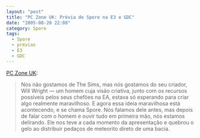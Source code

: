 ```yaml
---
layout: "post"
title: "PC Zone UK: Prévia de Spore na E3 e GDC"
date: "2005-08-20 22:08"
category: Spore
tags:
  - Spore
  - prévias
  - E3
  - GDC
---
```


[PC Zone UK](http://www.computerandvideogames.com/previews/previews_story.php?id=121126):

> Nós não gostamos de The Sims, mas nós gostamos do seu criador, Will Wright — um homem cuja visão criativa, junto com os recursos possíveis pelos seus chefões na EA, estava só esperando para criar algo realmente maravilhoso. E agora essa ideia maravilhosa está acontecendo, e se chama Spore. Nós falamos dele antes, mas depois de falar com o homem e ouvir tudo em primeira mão, nós estamos delirando. Ele nos teve a cada momento da apresentação e quebrou o gelo ao distribuir pedaços de meteorito direto de uma bacia.
